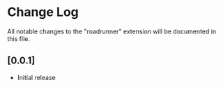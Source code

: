 # Change Log

All notable changes to the "roadrunner" extension will be documented in this file.

## [0.0.1]

- Initial release
